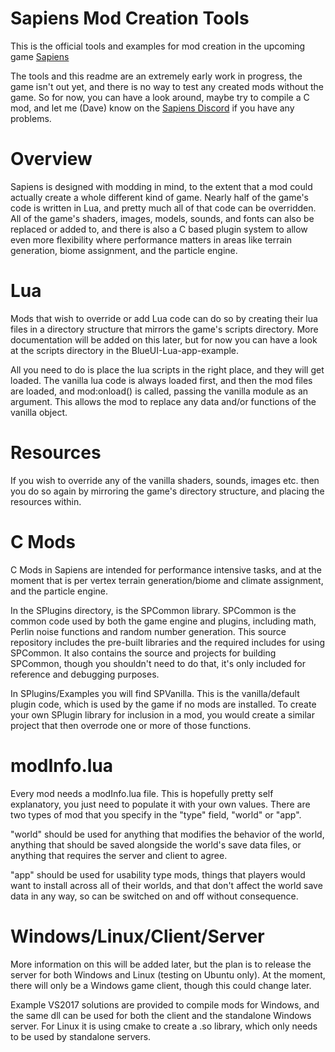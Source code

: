 # Sapiens Mod Creation Tools
This is the official tools and examples for mod creation in the upcoming game [Sapiens](https://playsapiens.com)

The tools and this readme are an extremely early work in progress, the game isn't out yet, and there is no way to test any created mods without the game. So for now, you can have a look around, maybe try to compile a C mod, and let me (Dave) know on the [Sapiens Discord](https://discord.gg/VAkYw2r) if you have any problems.

# Overview

Sapiens is designed with modding in mind, to the extent that a mod could actually create a whole different kind of game. Nearly half of the game's code is written in Lua, and pretty much all of that code can be overridden. All of the game's shaders, images, models, sounds, and fonts can also be replaced or added to, and there is also a C based plugin system  to allow even more flexibility where performance matters in areas like terrain generation, biome assignment, and the particle engine.

# Lua

Mods that wish to override or add Lua code can do so by creating their lua files in a directory structure that mirrors the game's scripts directory. More documentation will be added on this later, but for now you can have a look at the scripts directory in the BlueUI-Lua-app-example.

All you need to do is place the lua scripts in the right place, and they will get loaded. The vanilla lua code is always loaded first, and then the mod files are loaded, and mod:onload() is called, passing the vanilla module as an argument. This allows the mod to replace any data and/or functions of the vanilla object.

# Resources

If you wish to override any of the vanilla shaders, sounds, images etc. then you do so again by mirroring the game's directory structure, and placing the resources within.

# C Mods

C Mods in Sapiens are intended for performance intensive tasks, and at the moment that is per vertex terrain generation/biome and climate assignment, and the particle engine.

In the SPlugins directory, is the SPCommon library. SPCommon is the common code used by both the game engine and plugins, including math, Perlin noise functions and random number generation. This source repository includes the pre-built libraries and the required includes for using SPCommon. It also contains the source and projects for building SPCommon, though you shouldn't need to do that, it's only included for reference and debugging purposes. 

In SPlugins/Examples you will find SPVanilla. This is the vanilla/default plugin code, which is used by the game if no mods are installed. To create your own SPlugin library for inclusion in a mod, you would create a similar project that then overrode one or more of those functions.

# modInfo.lua

Every mod needs a modInfo.lua file. This is hopefully pretty self explanatory, you just need to populate it with your own values. There are two types of mod that you specify in the "type" field, "world" or "app". 

"world" should be used for anything that modifies the behavior of the world, anything that should be saved alongside the world's save data files, or anything that requires the server and client to agree. 

"app" should be used for usability type mods, things that players would want to install across all of their worlds, and that don't affect the world save data in any way, so can be switched on and off without consequence.

# Windows/Linux/Client/Server

More information on this will be added later, but the plan is to release the server for both Windows and Linux (testing on Ubuntu only). At the moment, there will only be a Windows game client, though this could change later.

Example VS2017 solutions are provided to compile mods for Windows, and the same dll can be used for both the client and the standalone Windows server. For Linux it is using cmake to create a .so library, which only needs to be used by standalone servers.